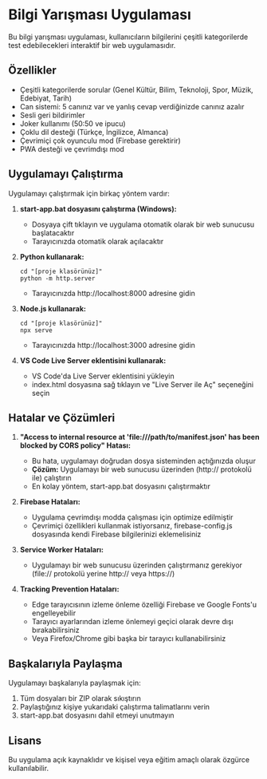 # Bilgi Yarışması Uygulaması

Bu bilgi yarışması uygulaması, kullanıcıların bilgilerini çeşitli kategorilerde test edebilecekleri interaktif bir web uygulamasıdır.

## Özellikler

- Çeşitli kategorilerde sorular (Genel Kültür, Bilim, Teknoloji, Spor, Müzik, Edebiyat, Tarih)
- Can sistemi: 5 canınız var ve yanlış cevap verdiğinizde canınız azalır
- Sesli geri bildirimler
- Joker kullanımı (50:50 ve ipucu)
- Çoklu dil desteği (Türkçe, İngilizce, Almanca)
- Çevrimiçi çok oyunculu mod (Firebase gerektirir)
- PWA desteği ve çevrimdışı mod

## Uygulamayı Çalıştırma

Uygulamayı çalıştırmak için birkaç yöntem vardır:

1. **start-app.bat dosyasını çalıştırma (Windows):**
   - Dosyaya çift tıklayın ve uygulama otomatik olarak bir web sunucusu başlatacaktır
   - Tarayıcınızda otomatik olarak açılacaktır

2. **Python kullanarak:**
   ```
   cd "[proje klasörünüz]"
   python -m http.server
   ```
   - Tarayıcınızda http://localhost:8000 adresine gidin

3. **Node.js kullanarak:**
   ```
   cd "[proje klasörünüz]"
   npx serve
   ```
   - Tarayıcınızda http://localhost:3000 adresine gidin

4. **VS Code Live Server eklentisini kullanarak:**
   - VS Code'da Live Server eklentisini yükleyin
   - index.html dosyasına sağ tıklayın ve "Live Server ile Aç" seçeneğini seçin

## Hatalar ve Çözümleri

1. **"Access to internal resource at 'file:///path/to/manifest.json' has been blocked by CORS policy" Hatası:**
   - Bu hata, uygulamayı doğrudan dosya sisteminden açtığınızda oluşur
   - **Çözüm:** Uygulamayı bir web sunucusu üzerinden (http:// protokolü ile) çalıştırın
   - En kolay yöntem, start-app.bat dosyasını çalıştırmaktır

2. **Firebase Hataları:**
   - Uygulama çevrimdışı modda çalışması için optimize edilmiştir
   - Çevrimiçi özellikleri kullanmak istiyorsanız, firebase-config.js dosyasında kendi Firebase bilgilerinizi eklemelisiniz

3. **Service Worker Hataları:**
   - Uygulamayı bir web sunucusu üzerinden çalıştırmanız gerekiyor (file:// protokolü yerine http:// veya https://)

4. **Tracking Prevention Hataları:**
   - Edge tarayıcısının izleme önleme özelliği Firebase ve Google Fonts'u engelleyebilir
   - Tarayıcı ayarlarından izleme önlemeyi geçici olarak devre dışı bırakabilirsiniz
   - Veya Firefox/Chrome gibi başka bir tarayıcı kullanabilirsiniz

## Başkalarıyla Paylaşma

Uygulamayı başkalarıyla paylaşmak için:

1. Tüm dosyaları bir ZIP olarak sıkıştırın
2. Paylaştığınız kişiye yukarıdaki çalıştırma talimatlarını verin
3. start-app.bat dosyasını dahil etmeyi unutmayın

## Lisans

Bu uygulama açık kaynaklıdır ve kişisel veya eğitim amaçlı olarak özgürce kullanılabilir. 